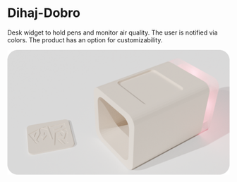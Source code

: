 # Dihaj-Dobro

Desk widget to hold pens and monitor air quality. The user is notified via colors. The product has an option for customizability.

![Dihaj Dobro](/DihajDobro.png)
